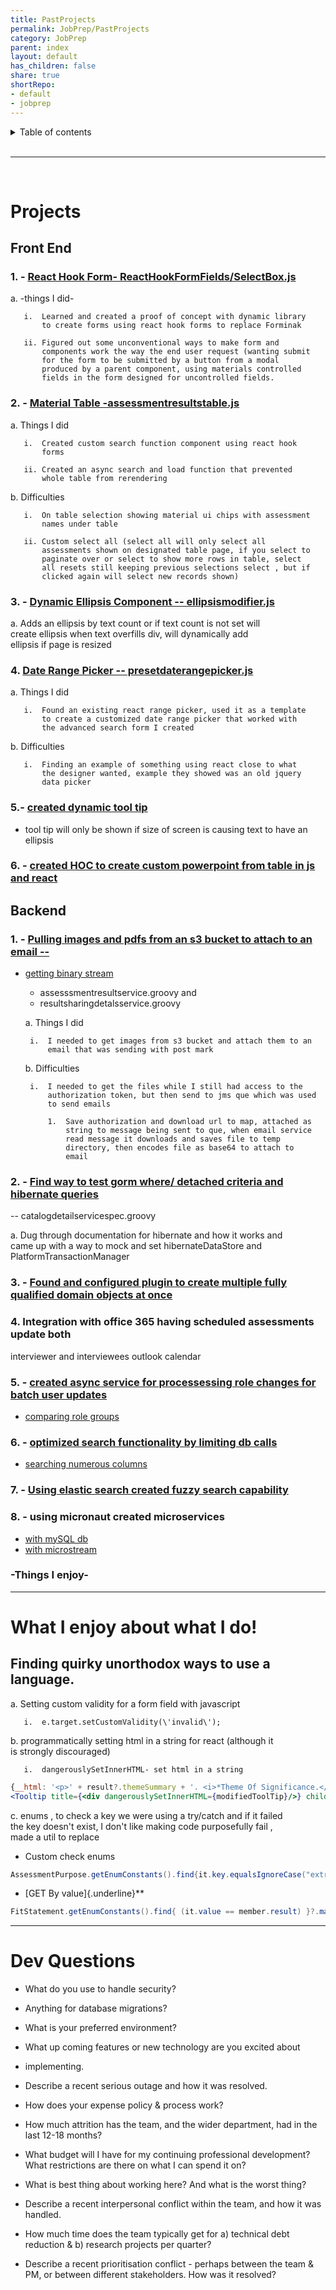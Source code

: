 ```yaml
---  
title: PastProjects  
permalink: JobPrep/PastProjects  
category: JobPrep  
parent: index  
layout: default  
has_children: false  
share: true  
shortRepo:   
- default  
- jobprep  
---  
```

  
    
<details markdown="block">    
<summary>    
Table of contents    
</summary>    
{: .text-delta }    
1. TOC    
{:toc}    
</details>    
    
<br/>    
    
***    
    
<br/>    
  
# Projects  
## Front End  
  
### 1. - [React Hook Form- ReactHookFormFields/SelectBox.js](https://github.com/14paxton/ReactHookFormDynamicComponents)  
  
   a. -things I did-  
  
       i.  Learned and created a proof of concept with dynamic library  
           to create forms using react hook forms to replace Forminak  
  
       ii. Figured out some unconventional ways to make form and  
           components work the way the end user request (wanting submit  
           for the form to be submitted by a button from a modal  
           produced by a parent component, using materials controlled  
           fields in the form designed for uncontrolled fields.  
  
### 2. - [Material Table -assessmentresultstable.js](https://github.com/14paxton/TableWithAsyncCall)  
  
   a. Things I did  
  
       i.  Created custom search function component using react hook  
           forms  
  
       ii. Created an async search and load function that prevented  
           whole table from rerendering  
  
   b. Difficulties  
  
       i.  On table selection showing material ui chips with assessment  
           names under table  
  
       ii. Custom select all (select all will only select all  
           assessments shown on designated table page, if you select to  
           paginate over or select to show more rows in table, select  
           all resets still keeping previous selections select , but if  
           clicked again will select new records shown)  
  
### 3. - [Dynamic Ellipsis Component -- ellipsismodifier.js](https://github.com/14paxton/DynamicEllipsis)  
  
   a. Adds an ellipsis by text count or if text count is not set will  
   create ellipsis when text overfills div, will dynamically add  
   ellipsis if page is resized  
  
### 4. [Date Range Picker -- presetdaterangepicker.js](https://github.com/14paxton/DateRangePicker)  
  
   a. Things I did  
  
       i.  Found an existing react range picker, used it as a template  
           to create a customized date range picker that worked with  
           the advanced search form I created  
  
   b. Difficulties  
  
       i.  Finding an example of something using react close to what  
           the designer wanted, example they showed was an old jquery  
           data picker  
  
### 5.- [ created dynamic tool tip ](https://gist.github.com/14paxton/9c745874ec384add89c1908c73832594)  
- tool tip will only be shown if size of screen is causing text to have an ellipsis  
  
### 6. - [created HOC to create custom powerpoint from table in js and react](https://github.com/14paxton/TableToPowerPoint)  
  
## Backend  
### 1. - [Pulling images and pdfs from an s3 bucket to attach to an email --](https://gist.github.com/14paxton/1fa8f703b708b9488408c9217a83b3a9)  
- [getting binary stream](https://gist.github.com/14paxton/58da1e0c108fa527c5ec1a770eefa683)  
  - assesssmentresultservice.groovy and  
  -  resultsharingdetalsservice.groovy  
  
   a. Things I did  
  
       i.  I needed to get images from s3 bucket and attach them to an  
           email that was sending with post mark  
  
   b. Difficulties  
  
       i.  I needed to get the files while I still had access to the  
           authorization token, but then send to jms que which was used  
           to send emails  
  
           1.  Save authorization and download url to map, attached as  
               string to message being sent to que, when email service  
               read message it downloads and saves file to temp  
               directory, then encodes file as base64 to attach to  
               email  
  
### 2. - [Find way to test gorm where/ detached criteria and hibernate queries](https://github.com/14paxton/PersonalGrailsNotes/blob/main/Testing.md#mocking-hibernate-used-to-test-methods-using-where-queriers--detached-criteria--criteria-builder)  
   -- catalogdetailservicespec.groovy  
  
   a. Dug through documentation for hibernate and how it works and  
   came up with a way to mock and set hibernateDataStore and  
   PlatformTransactionManager  
  
### 3. - [Found and configured plugin to create multiple fully qualified domain objects at once](https://github.com/14paxton/PersonalGrailsNotes/blob/main/Testing.md#using-test-data-from-buildtest-plugin)  
     
  
### 4. Integration with office 365 having scheduled assessments update both  
   interviewer and interviewees outlook calendar  
  
### 5. - [created async service for processessing role changes for batch user updates](https://gist.github.com/14paxton/ef4f6e91fa7fa44015c41f26a1caf3ae)  
- [comparing role groups](https://gist.github.com/14paxton/b7ff93091f4db71beffb0a37140fa0f2)  
  
### 6. - [optimized search functionality by limiting db calls](https://gist.github.com/14paxton/b5a8d600dc4066010b4067bd8968f613)  
- [searching numerous columns](https://gist.github.com/14paxton/e72c14086f5d9a6a0c58dc8463b93561)  
  
### 7. - [Using elastic search created fuzzy search capability](https://github.com/14paxton/PersonalGrailsNotes/blob/main/ElasticSearch.md)  
  
### 8. - using micronaut created microservices  
- [with mySQL db](https://github.com/14paxton/micronaut_mysql_hibernate)  
- [with microstream](https://github.com/14paxton/micronaut_microstream)  
  
### -Things I enjoy-  
  
  
---  
  
# What I enjoy about what I do!  
  
## Finding quirky unorthodox ways to use a language.  
  
   a. Setting custom validity for a form field with javascript  
  
       i.  e.target.setCustomValidity(\'invalid\');  
  
   b. programmatically setting html in a string for react (although it  
   is strongly discouraged)  
  
       i.  dangerouslySetInnerHTML- set html in a string  
  
```jsx  
{__html: '<p>' + result?.themeSummary + '. <i>*Theme Of Significance.</i></p>'}  
<Tooltip title={<div dangerouslySetInnerHTML={modifiedToolTip}/>} childrenDisplayStyle="inline">  
```  
  
c. enums , to check a key we were using a try/catch and if it failed  
the key doesn't exist, I don't like making code purposefully fail ,  
made a util to replace  
  
- Custom check enums  
  
```java  
AssessmentPurpose.getEnumConstants().find{it.key.equalsIgnoreCase("extrn")}?.value  
```  
  
- [GET By value]{.underline}**  
   
```java  
FitStatement.getEnumConstants().find{ (it.value == member.result) }?.match ?: member.result  
```  
  
  
  
---  
  
# Dev Questions  
  
- What do you use to handle security?  
  
- Anything for database migrations?  
  
-  What is your preferred environment?  
  
- What up coming features or new technology are you excited about  
  
- implementing.  
  
- Describe a recent serious outage and how it was resolved.  
  
- How does your expense policy & process work?  
  
- How much attrition has the team, and the wider department, had in the last 12-18 months?  
  
- What budget will I have for my continuing professional development? What restrictions are there on what I can spend it on?  
  
- What is best thing about working here? And what is the worst thing?  
  
- Describe a recent interpersonal conflict within the team, and how it was handled.  
  
- How much time does the team typically get for a) technical debt reduction & b) research projects per quarter?  
  
- Describe a recent prioritisation conflict - perhaps between the team & PM, or between different stakeholders. How was it resolved?  
